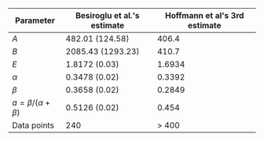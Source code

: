

| Parameter             | Besiroglu et al.'s estimate | Hoffmann et al's 3rd estimate |
|-----------------------|-----------------------------|-------------------------------|
| $A$                     | 482.01 (124.58)             | 406.4                         |
| $B$                     | 2085.43 (1293.23)           | 410.7                         |
| $E$                     | 1.8172 (0.03)               | 1.6934                        |
| $\alpha$                | 0.3478 (0.02)               | 0.3392                        |
| $\beta$                 | 0.3658 (0.02)               | 0.2849                        |
| $a = \beta/(\alpha + \beta)$ | 0.5126 (0.02)               | 0.454                         |
| Data points           | 240                         | > 400                         |